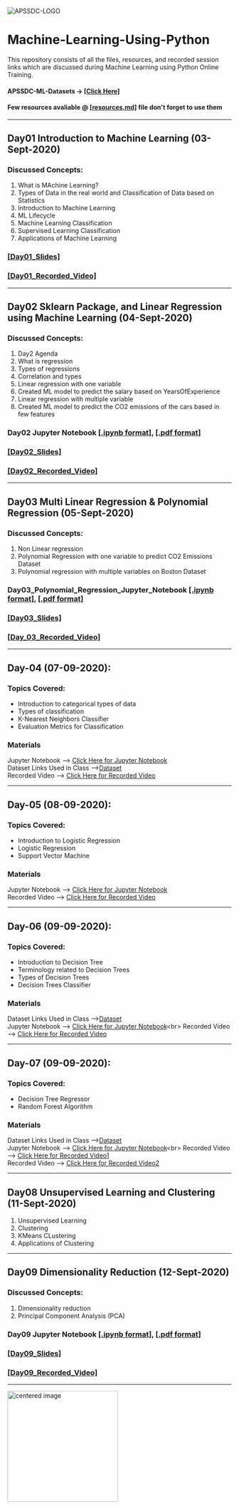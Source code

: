 ![APSSDC-LOGO](https://drive.google.com/uc?export=download&id=15AKQ6_-BixW4K6mL6RPphF5EKXqYF2zj)
# Machine-Learning-Using-Python

This repository consists of all the files, resources, and recorded session links which are discussed during Machine Learning using Python Online Training.
<!--
#### Check your details here same will printed on certificates if your details are missing update in last column  → [[GSheet]](https://docs.google.com/spreadsheets/d/1UOggB7oICyuxT6Ebl53YERQdXB6MP33JLPd6WNUuDis/edit?usp=sharing)

#### Gotomeeting Link → [[Click Here to Join]](https://www.gotomeet.me/17495a0112qise) or → Meeting Id → [906-283-421]
### Join into Slack channel for doubt clarifications [Click Here to Join](https://join.slack.com/t/apssdc-community/shared_invite/zt-gxi128ev-AXD~7dgejDOFSMdROkN5RQ)
-->
#### APSSDC-ML-Datasets → [[Click Here]](https://github.com/AP-State-Skill-Development-Corporation/Datasets)

#### Few resources avaliable @ [[resources.md]](resources.md) file don't forget to use them
<!-----
#### Provider your valuable Feedback → [[Click Here to Provide]](https://forms.gle/yAbRNecQ97BzGLbT9)

### Instructions for attendance

Everyone should compulsory follow the below instruction in order to get the attendance  Certificate

1. Login format **`rollnumber-name-college`**
2. Don't give spaces in roll number or shorcut of your roll number
3. Don't give spaces between rollnumber and name (only - single minus or hyphen character)
4. Make sure roll number should match with the registered roll number
5. Minimum **`120/150`** minutes should attend in **`150/180 minutes`** session with same login format


******************************
Reference purpose follow this below things

1. Commit message format
- For content updation -- Added dayNo discussed content
-For Readme.md file updation --  Updated dayNo content
-For resources.md file updation --  Updated resourceName

2.README.md content

DayNo SampleLessonName (Date)

Discussed Concepts:
1. Topic-1
2. Topic-2

[[DayNo_Notebook_Link]]()
[[DayNo_Recorded_Video_Link]]()
*************************
--->

******************************
## Day01 Introduction to Machine Learning (03-Sept-2020)

### Discussed Concepts:

1. What is MAchine Learning?
2. Types of Data in the real world and Classification of Data based on Statistics
3. Introduction to Machine Learning
4. ML Lifecycle
2. Machine Learning Classification
4. Supervised Learning Classification
5. Applications of Machine Learning

### [[Day01_Slides]](Day01_03Sept2020/Intro_Machine_Learning_Using_Python_Slides.pdf)
### [[Day01_Recorded_Video]](https://transcripts.gotomeeting.com/#/s/8beacc82cebe6aa95669903b55e5a7f20f89bf9b859264126d8f969f9c3b3943)
**********************************************

## Day02 Sklearn Package, and Linear Regression using Machine Learning (04-Sept-2020)
### Discussed Concepts:

1. Day2 Agenda
1. What is regression
1. Types of regressions
1. Correlation and types
1. Linear regression with one variable
1. Created ML model to predict the salary based on YearsOfExperience
1. Linear regression with multiple variable
1. Created ML model to predict the CO2 emissions of the cars based in few features

### Day02 Jupyter Notebook [[.ipynb format]](Day02_04Sept2020/Linear_Regression_Model.ipynb), [[.pdf format]](Day02_04Sept2020/Linear_Regression_Model.pdf)
### [[Day02_Slides]](Day02_04Sept2020/Regression_Model_in_ML.pdf)
### [[Day02_Recorded_Video]](https://transcripts.gotomeeting.com/#/s/04735861ecc057435a59d704f7d46f7db78cde526294a26e0184b06912dade36)
**********************

## Day03 Multi Linear Regression & Polynomial Regression (05-Sept-2020)
### Discussed Concepts:
1. Non Linear regression
2. Polynomial Regression with one variable to predict CO2 Emissions Dataset
3. Polynomial regression with multiple variables on Boston Dataset

### Day03_Polynomial_Regression_Jupyter_Notebook [[.ipynb format]](Day03_05Sept2020/Polynomial_Regression.ipynb), [[.pdf format]](Day03_05Sept2020/Polynomial_Regression.pdf)
### [[Day03_Slides]](Day03_05Sept2020/Polynimial_Regression_Slides.pdf)
### [[Day_03_Recorded_Video]](https://transcripts.gotomeeting.com/#/s/2384f48ff4243582d5867f919eb8f7576fb66fdcb4c8375f784af749b28ad169)

-------
## Day-04 (07-09-2020):

### Topics Covered:
- Introduction to categorical types of data
- Types of classification
- K-Nearest Neighbors Classifier
- Evaluation Metrics for Classification 

### Materials
Jupyter Notebook --> [Click Here for Jupyter Notebook](https://github.com/AP-State-Skill-Development-Corporation/Machine-Learning-Using-Python-EB4/blob/master/Day04_07-09-2020/07-09-2020.ipynb)<br>
Dataset Links Used in Class -->[Dataset](https://github.com/AP-State-Skill-Development-Corporation/Machine-Learning-Using-Python-AB2/blob/master/Day04_06_08_2020/shirtsize.csv)<br>
Recorded Video --> [Click Here for Recorded Video](https://transcripts.gotomeeting.com/#/s/5f439fa511d342065dd26930bceb2cbf483a28b57006fae5106cf08d5e50c8b2)<br>

---------

## Day-05 (08-09-2020):

### Topics Covered:
- Introduction to Logistic Regression
- Logistic Regression
- Support Vector Machine

### Materials
Jupyter Notebook --> [Click Here for Jupyter Notebook](https://github.com/AP-State-Skill-Development-Corporation/Machine-Learning-Using-Python-EB4/blob/master/Day05_08-09-2020/08-09-2020%20Day-5.ipynb)<br>
Recorded Video --> [Click Here for Recorded Video](https://transcripts.gotomeeting.com/#/s/35a8a443d0662d8f1d2af6d078fb55fc01764db839834d2869a440ce45c21a11)<br>

------
## Day-06 (09-09-2020):

### Topics Covered:
- Introduction to Decision Tree
- Terminology related to Decision Trees
- Types of Decision Trees
- Decision Trees Classifier

### Materials
Dataset Links Used in Class -->[Dataset](https://raw.githubusercontent.com/AP-State-Skill-Development-Corporation/Datasets/master/Classification/titanic.csv)<br>
Jupyter Notebook --> [Click Here for Jupyter Notebook](https://github.com/AP-State-Skill-Development-Corporation/Machine-Learning-Using-Python-EB4/blob/master/Day6_09-9-2020/Day6_9-9-2020(Desion_Tree).ipynb)<br>
Recorded Video --> [Click Here for Recorded Video](https://transcripts.gotomeeting.com/#/s/8731a17b0edb1633dcdd7ac36fe4476e0d95c7ac02274dd3a81a8dfd4780353e)<br>

------
## Day-07 (09-09-2020):

### Topics Covered:
- Decision Tree Regressor
- Random Forest Algorithm

### Materials
Dataset Links Used in Class -->[Dataset](https://raw.githubusercontent.com/AP-State-Skill-Development-Corporation/Datasets/master/Regression/1000_Companies.csv)<br>
Jupyter Notebook --> [Click Here for Jupyter Notebook](https://github.com/AP-State-Skill-Development-Corporation/Machine-Learning-Using-Python-EB4/blob/master/Day7_10-9-2020/Day7_10-9-2020(Random_Forest).ipynb)<br>
Recorded Video --> [Click Here for Recorded Video1](https://transcripts.gotomeeting.com/#/s/46fd143e85cbaf304af63b4a3308e7123099eb294f0ea43fc456fa1c2902403e)<br>
Recorded Video --> [Click Here for Recorded Video2](https://transcripts.gotomeeting.com/#/s/f2a95eede80e3a5d8f5e0ae35dcea7e2242a5d04659ccef6fd91c4ad94fb24c6)<br>

------
## Day08 Unsupervised Learning and Clustering (11-Sept-2020)
1. Unsupervised Learning
2. Clustering
3. KMeans CLustering
4. Applications of Clustering

***************************
## Day09 Dimensionality Reduction (12-Sept-2020)
### Discussed Concepts:

1. Dimensionality reduction
1. Principal Component Analysis (PCA)

### Day09 Jupyter Notebook [[.ipynb format]](Day09_12Sept2020/Dimensionality_Reduction_on_Wine_Data.ipynb), [[.pdf format]](Day09_12Sept2020/Dimensionality_Reduction_on_Wine_Data.pdf)
### [[Day09_Slides]](Day09_12Sept2020/Dimensionality_Reduction_Slides.pdf)
### [[Day09_Recorded_Video]](https://transcripts.gotomeeting.com/#/s/f82df285042b1f61e63352646517f266566341207a053ebd4898bdf70e48765f)

******************

<img src="https://media1.tenor.com/images/98c6d5e76d6069f4f7d42ee937f4dc98/tenor.gif?itemid=15177778" alt="centered image" height = 249 width = 249/>


